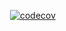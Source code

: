 [![<JeffreyDChau>](https://circleci.com/gh/JeffreyDChau/AD340ProfileApp.svg?style=svg)](https://app.circleci.com/pipelines/github/JeffreyDChau/AD340ProfileApp)
[![codecov](https://codecov.io/gh/JeffreyDChau/AD340ProfileApp/branch/master/graph/badge.svg?token=NCR3CB6HWB)](https://codecov.io/gh/JeffreyDChau/AD340ProfileApp)